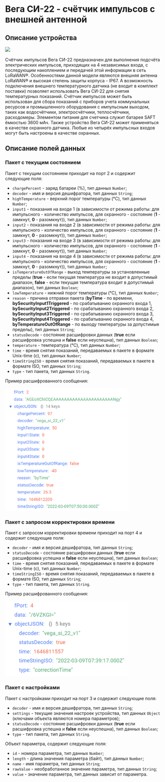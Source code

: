 # Вега СИ-22 - счётчик импульсов с внешней антенной


## Описание устройства
<img src="https://iotvega.com/content/ru/si/si22/ava.png" width="400" />

Счётчик импульсов Вега СИ-22 предназначен для выполнения подсчёта электрических импульсов, приходящих на 4 независимых входа, с последующим накоплением и передачей этой информации в сеть LoRaWAN®.
Особенностями данной модели являются внешняя антенна LoRaWAN® и высокая степень защиты корпуса - IP67. А возможность подключения внешнего температурного датчика (не входит в комплект поставки) позволяет использовать Вега СИ-22 для снятия температурных показаний.
Счётчик импульсов может быть использован для сбора показаний с приборов учета коммунальных ресурсов и промышленного оборудования с импульсным выходом, таких как водосчётчики, электросчётчики, теплосчётчики, расходомеры.
Элементом питания для счетчика служит батарея SAFT ёмкостью 3600 мАч.
Также устройство Вега СИ-22 может применяться в качестве охранного датчика. Любые из четырёх импульсных входов могут быть настроены в качестве охранных.


## Описание полей данных

### Пакет с текущим состоянием

Пакет с текущим состоянием приходит на порт 2 и содержит следующие поля:
- `chargePercent` - заряд батареи (%), тип данных `Number`;
- `decoder` - имя и версия дешифратора, тип данных `String`;
- `highTemperature` - верхний порог температуры (°С), тип данных `Number`;
- `input1` - показания на входе 1 (в зависимости от режима работы: для импульсного - количество импульсов, для охранного - состояние (**1** - замкнут, **0** - разомкнут)), тип данных `Number`;
- `input2` - показания на входе 2 (в зависимости от режима работы: для импульсного - количество импульсов, для охранного - состояние (**1** - замкнут, **0** - разомкнут)), тип данных `Number`;
- `input3` - показания на входе 3 (в зависимости от режима работы: для импульсного - количество импульсов, для охранного - состояние (**1** - замкнут, **0** - разомкнут)), тип данных `Number`;
- `input4` - показания на входе 4 (в зависимости от режима работы: для импульсного - количество импульсов, для охранного - состояние (**1** - замкнут, **0** - разомкнут)), тип данных `Number`;
- `isTemperatureOutOfRange` - выход температуры за установленные пределы (**true** - если текущая температура не входит в допустимый диапазон, **false** - если текущая температура входит в допустимый диапазон), тип данных `Boolean`;
- `lowTemperature` - нижний порог температуры (°С), тип данных `Number`;
- `reason` - причина отправки пакета (**byTime** - по времени, **bySecurityInput1Triggered** - по срабатыванию охранного входа 1, **bySecurityInput2Triggered** - по срабатыванию охранного входа 2, **bySecurityInput3Triggered** - по срабатыванию охранного входа 3, **bySecurityInput4Triggered** - по срабатыванию охранного входа 4, **byTemperatureOutOfRange** - по выходу температуры за допустимые пределы), тип данных `String`;
- `statusDecode` - состояние расшифровки данных (**true** если расшифровка успешна и **false** если неуспешна), тип данных `Boolean`;
- `temperature` - температура (°С), тип данных `Number`;
- `time` - время снятия показаний, передаваемых в пакете в формате Unix-time (с), тип данных `Number`;
- `timeStringISO` - время снятия показаний, передаваемых в пакете в формате ISO, тип данных `String`;
- `type` - тип пакета, тип данных `String`.

Пример расшифрованного сообщения:

<img src="images/port2Message.png" width="400" />


### Пакет с запросом корректировки времени

Пакет с запросом корректировки времени приходит на порт 4 и содержит следующие поля:
- `decoder` - имя и версия дешифратора, тип данных `String`;
- `statusDecode` - состояние расшифровки данных (**true** если расшифровка успешна и **false** если неуспешна), тип данных `Boolean`;
- `time` - время снятия показаний, передаваемых в пакете в формате Unix-time (с), тип данных `Number`;
- `timeStringISO` - время снятия показаний, передаваемых в пакете в формате ISO, тип данных `String`;
- `type` - тип пакета, тип данных `String`.

Пример расшифрованного сообщения:

<img src="images/port4Message.png" width="400" />


### Пакет с настройками

Пакет с настройками приходит на порт 3 и содержит следующие поля:
- `decoder` - имя и версия дешифратора, тип данных `String`;
- `settings` - текущие значения настроек устройства, тип данных `Object` (ключами объекта являются номера параметров);
- `statusDecode` - состояние расшифровки данных (**true** если расшифровка успешна и **false** если неуспешна), тип данных `Boolean`;
- `type` - тип пакета, тип данных `String`.

Объект параметра, содержит следующие поля:
- `id` - номера параметра, тип данных `Number`;
- `length` - длина значения параметра (байт), тип данных `Number`;
- `name` - имя параметра, тип данных `String`;
- `rawValue` - необработанное значение параметра, тип данных `String`;
- `value` - значение параметра, тип данных зависит от параметра.